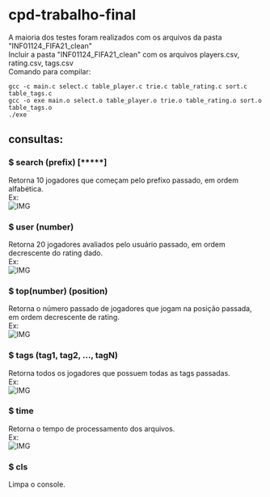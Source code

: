 # cpd-trabalho-final

A maioria dos testes foram realizados com os arquivos da pasta "INF01124_FIFA21_clean"  
Incluir a pasta "INF01124_FIFA21_clean" com os arquivos players.csv, rating.csv, tags.csv  
Comando para compilar:

`gcc -c main.c select.c table_player.c trie.c table_rating.c sort.c table_tags.c`  
`gcc -o exe main.o select.o table_player.o trie.o table_rating.o sort.o table_tags.o`  
`./exe`  

## consultas:

### $ search (prefix) [*****]  
Retorna 10 jogadores que começam pelo prefixo passado, em ordem alfabética.  
Ex:  
![IMG](https://media.discordapp.net/attachments/1024295551388364800/1024295607050965012/unknown.png)

### $ user (number)  
Retorna 20 jogadores avaliados pelo usuário passado, em ordem decrescente do rating dado.  
Ex:  
![IMG](https://media.discordapp.net/attachments/1024295551388364800/1024297146339569734/unknown.png)

### $ top(number) (position)  
Retorna o número passado de jogadores que jogam na posição passada, em ordem decrescente de rating.  
Ex:  
![IMG](https://media.discordapp.net/attachments/1024295551388364800/1024298324163039274/unknown.png)

### $ tags (tag1, tag2, ..., tagN)  
Retorna todos os jogadores que possuem todas as tags passadas.  
Ex:  
![IMG](https://media.discordapp.net/attachments/1024295551388364800/1024299010988720158/unknown.png)

### $ time  
Retorna o tempo de processamento dos arquivos.  
Ex:  
![IMG](https://media.discordapp.net/attachments/1024295551388364800/1024299519808126996/unknown.png)

### $ cls  
Limpa o console.  
